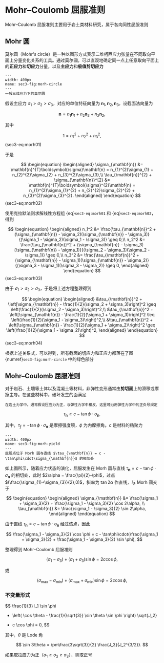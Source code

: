 # Mohr–Coulomb 屈服准则

<span class="gray-text">
Mohr–Coulomb 屈服准则主要用于岩土类材料研究，属于各向同性屈服准则
</span>

## Mohr 圆

莫尔圆（Mohr's circle）是一种以图形方式表示二维柯西应力张量在不同取向平面上分量变化关系的工具。通过莫尔圆，可以直观地确定同一点上任意取向平面上的**正应力**和**切应力**分量，以及**主应力**和**极值剪切应力**


```{figure} ../../../images/Plasticity/chap2/morh-circle.png
---
width: 400px
name: sec3-fig:morh-circle
---
一般三维应力下的莫尔圆
```

假设主应力 $\sigma_{1}> \sigma_{2}> \sigma_{3}$，对应的单位特征向量为 $\mathbf{n}_{1},\mathbf{n}_{2},\mathbf{n}_{3}$，设截面法向量为

$$
\mathbf{n} = n_{1}\mathbf{n}_{1} + n_{2}\mathbf{n}_{2} + n_{2}\mathbf{n}_{2},
$$

其中

$$
1 = n_{1}^{2}+n_{2}^{2}+n_{3}^{2},
$$ (sec3-eq:morh01)

于是

$$
\begin{equation}
\begin{aligned}
\sigma_{\mathbf{n}} &= \mathbf{n}^{T}\boldsymbol{\sigma}\mathbf{n} = n_{1}^{2}\sigma_{1} + n_{2}^{2}\sigma_{2} + n_{3}^{2}\sigma_{3},\\
\tau_{\mathbf{n}}^{2} + \sigma_{\mathbf{n}}^{2} &= \mathbf{n}^{T}\boldsymbol{\sigma}^{2}\mathbf{n}  = n_{1}^{2}\sigma_{1}^{2} + n_{2}^{2}\sigma_{2}^{2} + n_{3}^{2}\sigma_{3}^{2}.
\end{aligned}
\end{equation}
$$ (sec3-eq:morh02)



使用克拉默法则求解线性方程组 {eq}`sec3-eq:morh01` 和 {eq}`sec3-eq:morh02`，得到

$$
\begin{equation}
\begin{aligned}
n_1^2 &= \frac{\tau_{\mathbf{n}}^2 + (\sigma_{\mathbf{n}} - \sigma_2)(\sigma_{\mathbf{n}} - \sigma_3)}{(\sigma_1 - \sigma_2)(\sigma_1 - \sigma_3)} \geq 0,\\
n_2^2 &= \frac{\tau_{\mathbf{n}}^2 + (\sigma_{\mathbf{n}} - \sigma_3)(\sigma_{\mathbf{n}} - \sigma_1)}{(\sigma_2 - \sigma_3)(\sigma_2 - \sigma_1)} \geq 0,\\
n_3^2 &= \frac{\tau_{\mathbf{n}}^2 + (\sigma_{\mathbf{n}} - \sigma_1)(\sigma_{\mathbf{n}} - \sigma_2)}{(\sigma_3 - \sigma_1)(\sigma_3 - \sigma_2)} \geq 0,
\end{aligned}
\end{equation}
$$ (sec3-eq:morh03)

由于 $\sigma_{1}>\sigma_{2}>\sigma_{3}$，于是将上述方程整理得到

$$
\begin{equation}
\begin{aligned}
&\tau_{\mathbf{n}}^2 + \left[\sigma_{\mathbf{n}} - \frac{1}{2}(\sigma_2 + \sigma_3)\right]^2 \geq \left(\frac{1}{2}(\sigma_2 - \sigma_3)\right)^2,\\
&\tau_{\mathbf{n}}^2 + \left[\sigma_{\mathbf{n}} - \frac{1}{2}(\sigma_1 + \sigma_3)\right]^2 \leq \left(\frac{1}{2}(\sigma_1 - \sigma_3)\right)^2,\\
&\tau_{\mathbf{n}}^2 + \left[\sigma_{\mathbf{n}} - \frac{1}{2}(\sigma_1 + \sigma_2)\right]^2 \geq \left(\frac{1}{2}(\sigma_1 - \sigma_2)\right)^2,
\end{aligned}
\end{equation}
$$ (sec3-eq:morh04)


根据上述关系式，可以得到，所有截面的切应力和正应力都落在了图 {numref}`sec3-fig:morh-circle` 中的绿色部分

## Mohr–Coulomb 屈服准则

对于岩石、土壤等土体以及混凝土等材料，非弹性变形通常由**剪切面**上的滑移或摩擦主导。在这些材料中，破坏发生的面满足


```{margin}
在岩土力学中，通常假设压应力为正，与弹性力学中相反，这里可沿用弹性力学中的正负号规定
```

$$
\tau_{\mathbf{n}} \geq c - \tan\phi\cdot\sigma_{\mathbf{n}},
$$

其中，$\tau_{f}=-\tan\phi\cdot\sigma_{\mathbf{n}}$ 是摩擦强度项，$\phi$ 为内摩擦角，$c$ 是材料的粘聚力

```{figure} ../../../images/Plasticity/chap2/morh-yield.png
---
width: 400px
name: sec3-fig:morh-yield
---
屈服点位于 Morh 圆与直线 $\tau_{\mathbf{n}} = c - \tan\phi\cdot\sigma_{\mathbf{n}}$ 的相切处
```

如上图所示，随着应力状态的演化，屈服发生在 Morh 圆与直线 $\tau_{\mathbf{n}} = c - \tan\phi\cdot\sigma_{\mathbf{n}}$ 的相切处，此时 $2\alpha = \frac{\pi}{2}-\phi$，过点 $(\frac{\sigma_{1}+\sigma_{3}}{2},0)$，斜率为 $\tan2\alpha$ 作直线，与 Morh 圆交于

$$
\begin{equation}
\begin{aligned}
\sigma_{\mathbf{n}} &= \frac{\sigma_1 + \sigma_3}{2} + \frac{\sigma_1 - \sigma_3}{2} \cos 2\alpha, \\
\tau_{\mathbf{n}} &= \frac{\sigma_1 - \sigma_3}{2} \sin 2\alpha,
\end{aligned}
\end{equation}
$$

由于直线 $\tau_{\mathbf{n}} = c - \tan\phi\cdot\sigma_{\mathbf{n}}$ 经过该点，因此

$$
\frac{\sigma_1 - \sigma_3}{2} \cos \phi = c - \tan\phi\cdot(\frac{\sigma_1 + \sigma_3}{2} + \frac{\sigma_1 - \sigma_3}{2} \sin \phi),
$$

整理得到 Mohr–Coulomb 屈服准则

$$
(\sigma_1 - \sigma_3) + (\sigma_1 + \sigma_3)\sin\phi=2c\cos\phi,
$$

或

$$
(\sigma_{\max} - \sigma_{\min}) + (\sigma_{\max} + \sigma_{\min})\sin\phi=2c\cos\phi,
$$



### 不变量形式

$$
\frac{1}{3} I_1 \sin \phi 
+ \left( \cos \theta - \frac{1}{\sqrt{3}} \sin \theta \sin \phi \right) \sqrt{J_2} 
- c \cos \phi = 0,
$$

其中，$\theta$ 是 Lode 角

$$
\sin 3\theta = \pm\frac{3\sqrt{3}}{2} \frac{J_3}{J_2^{3/2}}.
$$

如果取拉应力为正（$\sigma_{1}\geq\sigma_{2}\geq\sigma_{3}$），则取正号